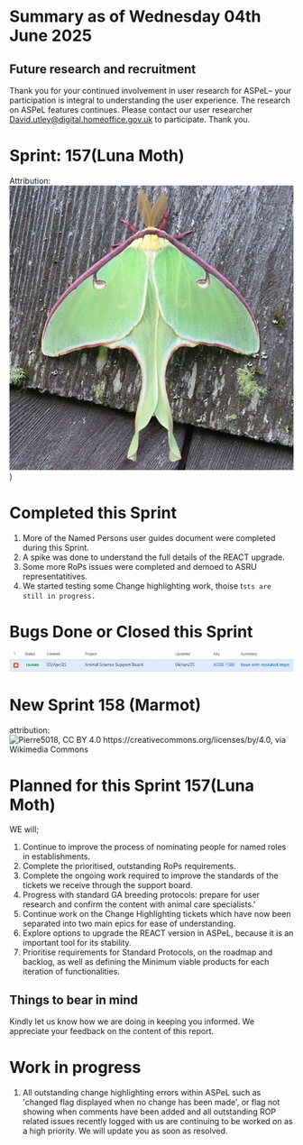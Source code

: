# Summary as of Wednesday 04th June 2025



## Future research and recruitment 

Thank you for your continued involvement in user research for ASPeL– your participation is integral to understanding the user experience. The research on ASPeL features continues. Please contact our user researcher David.utley@digital.homeoffice.gov.uk to participate. Thank you.  
 
# Sprint: 157(Luna Moth)










Attribution:![David notMD, CC BY-SA 4.0 <https://creativecommons.org/licenses/by-sa/4.0>, via Wikimedia Commons](graphs/Luna_Moth.jpg))



# Completed this Sprint
1) More of the Named Persons user guides document were completed during this Sprint.
2) A spike was done to understand the full details of the REACT upgrade.
3) Some more RoPs issues were completed and demoed to ASRU representatitives.
4) We started testing some Change highlighting work, thoise t`sts are still in progress.`
 





# Bugs Done or Closed this Sprint
![bugs fixed 04062025](graphs/bugs40625.JPG)



 














# New Sprint 158 (Marmot)











attribution:![Pierre5018, CC BY 4.0 <https://creativecommons.org/licenses/by/4.0>, via Wikimedia Commons](graphs/Marmotte_(Montréal).jpg)








# Planned for this Sprint 157(Luna Moth)
WE will;

1) Continue to improve the process of nominating people for named roles in establishments.
2) Complete the prioritised, outstanding RoPs requirements.
3) Complete the ongoing work required to improve the standards of the tickets we receive through the support board. 
4) Progress with standard GA breeding protocols: prepare for user research and confirm the content with animal care specialists.'
5) Continue work on the Change Highlighting tickets which have now been separated into two main epics for ease of understanding.
6) Explore options to upgrade the REACT version in ASPeL, because it is an important tool for its stability.
7) Prioritise requirements for Standard Protocols, on the roadmap and backlog, as well as defining the Minimum viable products for each iteration of functionalities.
   
   

   

## Things to bear in mind
Kindly let us know how we are doing in keeping you informed. We appreciate your feedback on the content of this report. 


# Work in progress
1) All outstanding change highlighting errors within ASPeL such as 'changed flag displayed when no change has been made', or flag not showing when comments have been added and all outstanding ROP related issues recently logged with us are continuing to be worked on as a high priority. We will update you as soon as resolved. 
